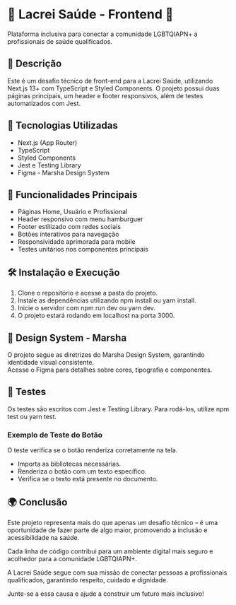 # 🌈 Lacrei Saúde - Frontend 🚀  

Plataforma inclusiva para conectar a comunidade LGBTQIAPN+ a profissionais de saúde qualificados.

## 📜 Descrição  

Este é um desafio técnico de front-end para a Lacrei Saúde, utilizando Next.js 13+ com TypeScript e Styled Components. O projeto possui duas páginas principais, um header e footer responsivos, além de testes automatizados com Jest.

## 🔹 Tecnologias Utilizadas  

- Next.js (App Router)  
- TypeScript  
- Styled Components  
- Jest e Testing Library  
- Figma - Marsha Design System  

## 🔹 Funcionalidades Principais  

- Páginas Home, Usuário e Profissional  
- Header responsivo com menu hamburguer  
- Footer estilizado com redes sociais  
- Botões interativos para navegação  
- Responsividade aprimorada para mobile  
- Testes unitários nos componentes principais  

## 🛠 Instalação e Execução  

1. Clone o repositório e acesse a pasta do projeto.  
2. Instale as dependências utilizando npm install ou yarn install.  
3. Inicie o servidor com npm run dev ou yarn dev.  
4. O projeto estará rodando em localhost na porta 3000.  

## 🎨 Design System - Marsha  

O projeto segue as diretrizes do Marsha Design System, garantindo identidade visual consistente.  
Acesse o Figma para detalhes sobre cores, tipografia e componentes.  

## 🧪 Testes  

Os testes são escritos com Jest e Testing Library. Para rodá-los, utilize npm test ou yarn test.  

### Exemplo de Teste do Botão  

O teste verifica se o botão renderiza corretamente na tela.  

- Importa as bibliotecas necessárias.  
- Renderiza o botão com um texto específico.  
- Verifica se o texto está presente no documento.  

## 🌍 Conclusão  

Este projeto representa mais do que apenas um desafio técnico – é uma oportunidade de fazer parte de algo maior, promovendo a inclusão e acessibilidade na saúde.  

Cada linha de código contribui para um ambiente digital mais seguro e acolhedor para a comunidade LGBTQIAPN+.  

A Lacrei Saúde segue com sua missão de conectar pessoas a profissionais qualificados, garantindo respeito, cuidado e dignidade.  

Junte-se a essa causa e ajude a construir um futuro mais inclusivo!
